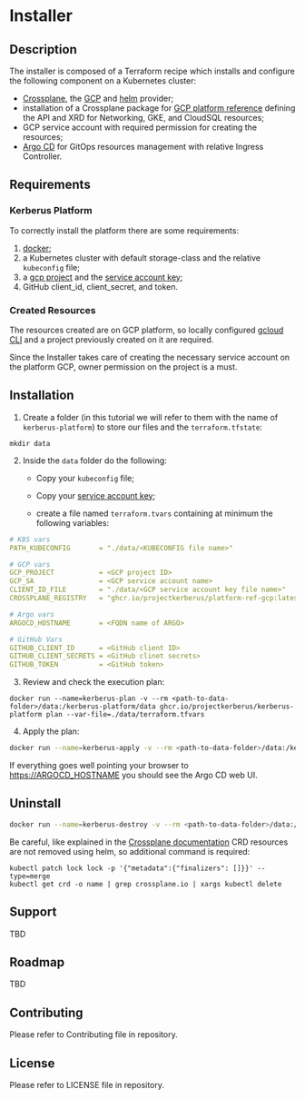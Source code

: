 # Installer

## Description

The installer is composed of a Terraform recipe which installs and configure the following component on a Kubernetes cluster:

- [Crossplane](https://github.com/crossplane/crossplane), the [GCP](https://github.com/crossplane/provider-gcp) and [helm](https://github.com/crossplane-contrib/provider-helm) provider;
- installation of a Crossplane package for [GCP platform reference](https://github.com/idallaserra/platform-ref-gcp) defining the API and XRD for Networking, GKE, and CloudSQL resources;
- GCP service account with required permission for creating the resources;
- [Argo CD](https://argoproj.github.io/projects/argo-cd) for GitOps resources management with relative Ingress Controller.


## Requirements

### Kerberus Platform

To correctly install the platform there are some requirements:

1. [docker](https://www.docker.com/);
2. a Kubernetes cluster with default storage-class and the relative `kubeconfig` file;
3. a [gcp project](https://cloud.google.com/resource-manager/docs/creating-managing-projects) and the [service account key](https://cloud.google.com/iam/docs/creating-managing-service-account-keys);
4. GitHub client_id, client_secret, and token.

### Created Resources

The resources created are on GCP platform, so locally configured [gcloud CLI](https://cloud.google.com/sdk/gcloud) and a project previously created on it are required.

Since the Installer takes care of creating the necessary service account on the platform GCP, owner permission on the project is a must.

## Installation

1. Create a folder (in this tutorial we will refer to them with the name of `kerberus-platform`) to store our files and the `terraform.tfstate`:

```shell
mkdir data
```

2. Inside the `data` folder do the following:

   * Copy your  `kubeconfig` file;

   * Copy your [service account key](https://cloud.google.com/iam/docs/creating-managing-service-account-keys);

   * create a file named `terraform.tvars` containing at minimum the following variables:

```yaml
# K8S vars
PATH_KUBECONFIG       = "./data/<KUBECONFIG file name>"

# GCP vars
GCP_PROJECT           = <GCP project ID>
GCP_SA                = <GCP service account name>
CLIENT_ID_FILE        = "./data/<GCP service account key file name>"
CROSSPLANE_REGISTRY   = "ghcr.io/projectkerberus/platform-ref-gcp:latest"

# Argo vars
ARGOCD_HOSTNAME       = <FQDN name of ARGO>

# GitHub Vars
GITHUB_CLIENT_ID      = <GitHub client ID>
GITHUB_CLIENT_SECRETS = <GitHub clinet secrets>
GITHUB_TOKEN          = <GitHub token>
```

3. Review and check the execution plan:

```shell
docker run --name=kerberus-plan -v --rm <path-to-data-folder>/data:/kerberus-platform/data ghcr.io/projectkerberus/kerberus-platform plan --var-file=./data/terraform.tfvars
```

4. Apply the plan:

```bash
docker run --name=kerberus-apply -v --rm <path-to-data-folder>/data:/kerberus-platform/data ghcr.io/projectkerberus/kerberus-platform apply --auto-approve --var-file=./data/terraform.tfvars -state=./data/terraform.tfstate 
```

If everything goes well pointing your browser to <https://ARGOCD_HOSTNAME> you should see the Argo CD web UI.

## Uninstall

```bash
docker run --name=kerberus-destroy -v --rm <path-to-data-folder>/data:/kerberus-platform/data ghcr.io/projectkerberus/kerberus-platform destroy --auto-approve --var-file=./data/terraform.tfvars -state=./data/terraform.tfstate 
```

Be careful, like explained in the [Crossplane documentation](https://crossplane.io/docs/v1.0/getting-started/install-configure.html#install-crossplane-cli) CRD resources are not removed using helm, so additional command is required:

```shell
kubectl patch lock lock -p '{"metadata":{"finalizers": []}}' --type=merge
kubectl get crd -o name | grep crossplane.io | xargs kubectl delete
```
## Support

TBD
## Roadmap

TBD
## Contributing

Please refer to Contributing file in repository.

## License

Please refer to LICENSE file in repository.
